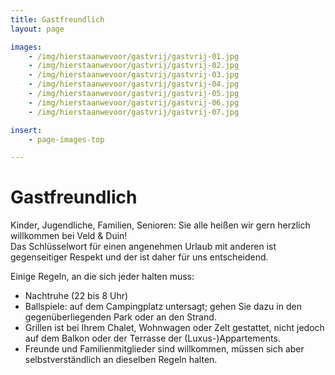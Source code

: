 ```yaml
---
title: Gastfreundlich
layout: page

images:
    - /img/hierstaanwevoor/gastvrij/gastvrij-01.jpg
    - /img/hierstaanwevoor/gastvrij/gastvrij-02.jpg
    - /img/hierstaanwevoor/gastvrij/gastvrij-03.jpg
    - /img/hierstaanwevoor/gastvrij/gastvrij-04.jpg
    - /img/hierstaanwevoor/gastvrij/gastvrij-05.jpg
    - /img/hierstaanwevoor/gastvrij/gastvrij-06.jpg
    - /img/hierstaanwevoor/gastvrij/gastvrij-07.jpg

insert:
    - page-images-top

---
```


# Gastfreundlich

Kinder, Jugendliche, Familien, Senioren: Sie alle heißen wir gern herzlich willkommen bei Veld & Duin!<br>
Das Schlüsselwort für einen angenehmen Urlaub mit anderen ist gegenseitiger Respekt und der ist daher für uns entscheidend.

Einige Regeln, an die sich jeder halten muss:

- Nachtruhe (22 bis 8 Uhr)
- Ballspiele: auf dem Campingplatz untersagt; gehen Sie dazu in den gegenüberliegenden Park oder an den Strand.
- Grillen ist bei Ihrem Chalet, Wohnwagen oder Zelt gestattet, nicht jedoch auf dem Balkon oder der Terrasse der (Luxus-)Appartements. 
- Freunde und Familienmitglieder sind willkommen, müssen sich aber selbstverständlich an dieselben Regeln halten.

